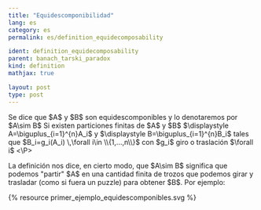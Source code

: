 ```yaml
---
title: "Equidescomponibilidad"
lang: es
category: es
permalink: es/definition_equidecomposability

ident: definition_equidecomposability
parent: banach_tarski_paradox
kind: definition
mathjax: true

layout: post
type: post
---
```


<P>Se dice que $A$ y $B$ son equidescomponibles y lo denotaremos por $A\sim B$ Si existen particiones finitas de $A$ y $B$ $\displaystyle A=\biguplus_{i=1}^{n}A_i$ y $\displaystyle B=\biguplus_{i=1}^{n}B_i$ tales que $B_i=g_i(A_i) \,\forall i\in \\{1,...,n\\}$ con $g_i$ giro o traslación $\forall i$ <\P>
<P>La definición nos dice, en cierto modo, que $A\sim B$ significa que podemos "partir" $A$ en una cantidad finita de trozos que podemos girar y trasladar (como si fuera un puzzle) para obtener $B$. Por ejemplo:</P>
	
{% resource primer_ejemplo_equidescomponibles.svg %}